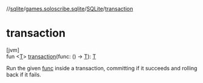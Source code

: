 //[sqlite](../../../index.md)/[games.soloscribe.sqlite](../index.md)/[SQLite](index.md)/[transaction](transaction.md)

# transaction

[jvm]\
fun &lt;[T](transaction.md)&gt; [transaction](transaction.md)(func: () -&gt; [T](transaction.md)): [T](transaction.md)

Run the given [func](transaction.md) inside a transaction, committing if it succeeds and rolling back if it fails.